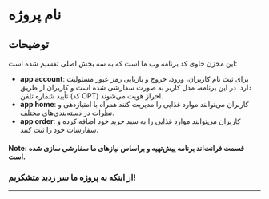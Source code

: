 
# نام پروژه

## توضیحات
این مخزن حاوی کد برنامه وب ما است که به سه بخش اصلی تقسیم شده است:
- **app account**: برای ثبت نام کاربران، ورود، خروج و بازیابی رمز عبور مسئولیت دارد. در این برنامه، مدل کاربر به صورت سفارشی شده است و کاربران از طریق تأیید شماره تلفن (کد OPT) احراز هویت می‌شوند.
- **app home**: کاربران می‌توانند موارد غذایی را مدیریت کنند همراه با امتیازدهی و نظرات در دسته‌بندی‌های مختلف.
- **app order**: کاربران می‌توانند موارد غذایی را به سبد خرید خود اضافه کرده و سفارشات خود را ثبت کنند.

#### Note: قسمت فرانت‌اند برنامه پیش‌تهیه و براساس نیازهای ما سفارشی سازی شده است.


### از اینکه به پروژه ما سر زدید متشکریم!




---



